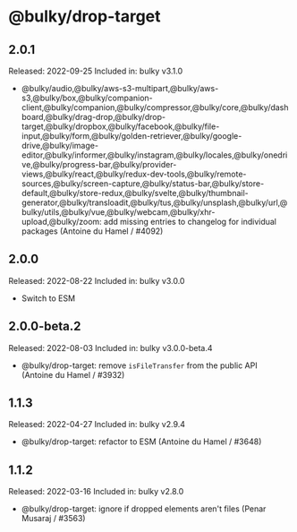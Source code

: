 # @bulky/drop-target

## 2.0.1

Released: 2022-09-25
Included in: bulky v3.1.0

- @bulky/audio,@bulky/aws-s3-multipart,@bulky/aws-s3,@bulky/box,@bulky/companion-client,@bulky/companion,@bulky/compressor,@bulky/core,@bulky/dashboard,@bulky/drag-drop,@bulky/drop-target,@bulky/dropbox,@bulky/facebook,@bulky/file-input,@bulky/form,@bulky/golden-retriever,@bulky/google-drive,@bulky/image-editor,@bulky/informer,@bulky/instagram,@bulky/locales,@bulky/onedrive,@bulky/progress-bar,@bulky/provider-views,@bulky/react,@bulky/redux-dev-tools,@bulky/remote-sources,@bulky/screen-capture,@bulky/status-bar,@bulky/store-default,@bulky/store-redux,@bulky/svelte,@bulky/thumbnail-generator,@bulky/transloadit,@bulky/tus,@bulky/unsplash,@bulky/url,@bulky/utils,@bulky/vue,@bulky/webcam,@bulky/xhr-upload,@bulky/zoom: add missing entries to changelog for individual packages (Antoine du Hamel / #4092)

## 2.0.0

Released: 2022-08-22
Included in: bulky v3.0.0

- Switch to ESM

## 2.0.0-beta.2

Released: 2022-08-03
Included in: bulky v3.0.0-beta.4

- @bulky/drop-target: remove `isFileTransfer` from the public API (Antoine du Hamel / #3932)

## 1.1.3

Released: 2022-04-27
Included in: bulky v2.9.4

- @bulky/drop-target: refactor to ESM (Antoine du Hamel / #3648)

## 1.1.2

Released: 2022-03-16
Included in: bulky v2.8.0

- @bulky/drop-target: ignore if dropped elements aren't files (Penar Musaraj / #3563)
